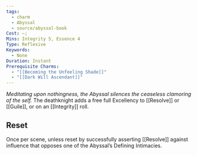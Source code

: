 ```yaml
---
tags:
  - charm
  - Abyssal
  - source/abyssal-book
Cost: —; 
Mins: Integrity 5, Essence 4
Type: Reflexive
Keywords:
  - None
Duration: Instant
Prerequisite Charms:
  - "[[Becoming the Unfeeling Shade]]"
  - "[[Dark Will Ascendant]]"
---
```

*Meditating upon nothingness, the Abyssal silences the ceaseless clamoring of the self.*
The deathknight adds a free full Excellency to [[Resolve]] or [[Guile]], or on an [[Integrity]] roll.
## Reset 
Once per scene, unless reset by successfully asserting [[Resolve]] against influence that opposes one of the Abyssal’s Defining Intimacies.